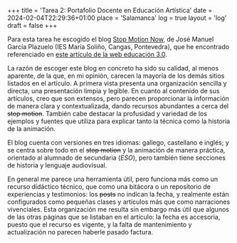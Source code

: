 +++
title = 'Tarea 2: Portafolio Docente en Educación Artística'
date = 2024-02-04T22:29:36+01:00
place = 'Salamanca'
log = true
layout = 'log'
draft = false
+++

Para esta tarea he escogido el blog [Stop Motion Now](https://stopmotionnow.blogspot.com/), de José Manuel García Plazuelo (IES María Soliño, Cangas, Pontevedra), que he encontrado referenciado en [este artículo de la web educación 3.0](https://www.educaciontrespuntocero.com/recursos/blogs-de-educacion-plastica-y-visual-para-eso-y-bachillerato/).

La razón de escoger este blog en concreto ha sido su calidad, al menos aparente, de la que, en mi opinión, carecen la mayoría de los demás sitios listados en el artículo. A primera vista presenta una organización sencilla y directa, una presentación limpia y legible. En cuanto al contenido de sus artículos, creo que son extensos, pero parecen proporcionar la información de manera clara y contextualizada, dando recursos abundantes a cerca del ~~stop motion~~. También cabe destacar la profusidad y variedad de los ejemplos y fuentes que utiliza para explicar tanto la técnica como la historia de la animación.

El blog cuenta con versiones en tres idiomas: gallego, castellano e inglés; y se centra sobre todo en el ~~stop motion~~ y la animación de manera práctica, orientado al alumnado de secundaria (*ESO*), pero también tiene secciones de historia y lenguaje audiovisual.

En general me parece una herramienta útil, pero funciona más como un recurso didáctico técnico, que como una bitácora o un repositorio de experiencias y testimonios: los ~~posts~~ no indican la fecha, y realmente están configurados como pequeñas clases y artículos más que como narraciones vivenciales. Esta organización me resulta sin embargo más útil que algunos de las otras páginas que se listaban en el artículo: la fecha es accesoria, puesto que el recurso es vigente, y la falta de mantenimiento y actualización no parecen haberle pasado factura.
